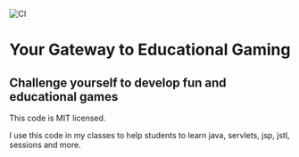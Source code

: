 
![CI](https://github.com/rafaelaznar/torbesa/actions/workflows/ci.yml/badge.svg)

# Your Gateway to Educational Gaming

## Challenge yourself to develop fun and educational games

This code is MIT licensed.

I use this code in my classes to help students to learn java, servlets, jsp, jstl, sessions and more.